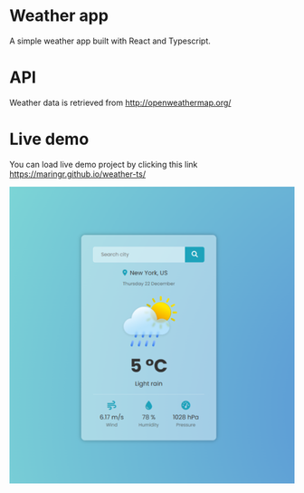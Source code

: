 # Weather app

A simple weather app built with React and Typescript.

# API

Weather data is retrieved from http://openweathermap.org/

# Live demo

You can load live demo project by clicking this link https://maringr.github.io/weather-ts/

![Weather App](./public/images/weather-app-screen.png)
